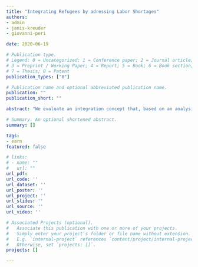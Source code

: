 ```yaml
---
title: "Integrating Refugees by adressing Labor Shortages"
authors: 
- admin
- janis-kreuder
- giovanni-peri

date: 2020-06-19

# Publication type.
# Legend: 0 = Uncategorized; 1 = Conference paper; 2 = Journal article;
# 3 = Preprint / Working Paper; 4 = Report; 5 = Book; 6 = Book section;
# 7 = Thesis; 8 = Patent
publication_types: ["0"]

# Publication name and optional abbreviated publication name.
publication: ""
publication_short: ""

abstract: "We evaluate an integration concept that, based on an analysis of local labor market shortages and a sequence of ALMP tailored to equip the refugee with the skills required to take a job within a specific industry with local excess demand, direct newly arrived refugees towards these job. The concept gradually spread over Danish municipalities during the past decade and we exploit the gradual roll-out in a staggered difference-in-difference estimator to uncover the causal effect of this approach. We find that this demand-side approach to integrating refugees into the local labor market accelerated refugees’ job finding such that the earnings in the first year increase by 50%, compared to the mean."

# Summary. An optional shortened abstract.
summary: []

tags:
- earn
featured: false

# links:
# - name: ""
#   url: ""
url_pdf: 
url_code: ''
url_dataset: ''
url_poster: ''
url_project: ''
url_slides: ''
url_source: ''
url_video: ''

# Associated Projects (optional).
#   Associate this publication with one or more of your projects.
#   Simply enter your project's folder or file name without extension.
#   E.g. `internal-project` references `content/project/internal-project/index.md`.
#   Otherwise, set `projects: []`.
projects: []

---
```

